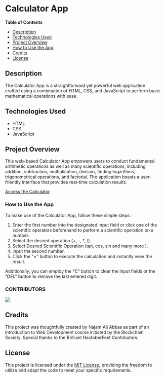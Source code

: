 # Calculator App

**Table of Contents**
- [Description](#description)
- [Technologies Used](#technologies-used)
- [Project Overview](#project-overview)
- [How to Use the App](#how-to-use-the-app)
- [Credits](#credits)
- [License](#license)

## Description

The Calculator App is a straightforward yet powerful web application crafted using a combination of HTML, CSS, and JavaScript to perform basic mathematical operations with ease.

## Technologies Used

- HTML
- CSS
- JavaScript

## Project Overview

This web-based Calculator App empowers users to conduct fundamental arithmetic operations as well as many scientific operations, including addition, subtraction, multiplication, division, finding logarithms, trigonometrical operations, and factorial. The application boasts a user-friendly interface that provides real-time calculation results. 

[Access the Calculator](https://hissabkittab.netlify.app)

### How to Use the App

To make use of the Calculator App, follow these simple steps:

1. Enter the first number into the designated input field or click one of the scientific operators beforehand to perform a scientific operation on a number.
2. Select the desired operation (+, -, *, /).
3. Select Desired Scientific Operation (tan, cos, sin and many more ). 
4. Input the second number.
5. Click the "=" button to execute the calculation and instantly view the result.

Additionally, you can employ the "C" button to clear the input fields or the "DEL" button to remove the last entered digit.

### CONTRIBUTORS

<a href="https://github.com/Ctoic/Calculator-using-HTML-CSS-JS/blob/master/Contributors.md">
  <img src="https://contributors-img.web.app/image?repo=Ctoic/Calculator-using-HTML-CSS-JS"/>
</a>

## Credits

This project was thoughtfully created by Najam Ali Abbas as part of an Introduction to Web Development course initiated by the Blockchain Society. Special thanks to the Brilliant HactoberFest Contributors. 

## License

This project is licensed under the [MIT License](LICENSE), providing the freedom to utilize and adapt the code to meet your specific requirements.

